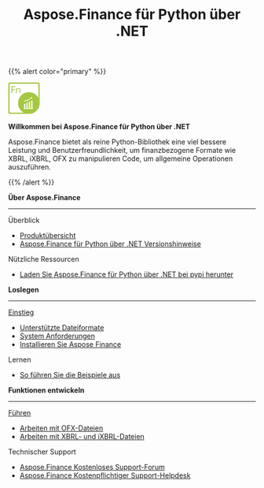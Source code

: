 ﻿---
title: Aspose.Finance für Python über .NET
linktitle: Aspose.Finance für Python über .NET
keywords: finance,xbrl,ixbrl,ofx,python
description: Es bietet eine viel bessere Leistung und Benutzerfreundlichkeit, um finanzbezogene Formate wie XBRL, iXBRL, OFX mit Python zu manipulieren
type: docs
weight: 10
url: /de/python-net/
is_root: true
aliases:
  - /python-net/working-with-aspose-finance/ 
---
{{% alert color="primary" %}} 

<img src="home_1.png" style="width:64px;height:64px;" alt="Aspose.Finance for Python via .NET Product Logo" />

**Willkommen bei Aspose.Finance für Python über .NET**

Aspose.Finance bietet als reine Python-Bibliothek eine viel bessere Leistung und Benutzerfreundlichkeit, um finanzbezogene Formate wie XBRL, iXBRL, OFX zu manipulieren Code, um allgemeine Operationen auszuführen.

{{% /alert %}}

<div class="row">
	<div class="col-md-4">
		<p><b>Über Aspose.Finance</b></p>
			<hr><p>Überblick</p></hr>
			<ul>
				<li><a href="/finance/de/python-net/product-overview/">Produktübersicht</a></li>
			  <li><a href="/finance/de/python-net/release-notes/">Aspose.Finance für Python über .NET Versionshinweise</a></li>
			</ul>            
	        <p>Nützliche Ressourcen</p>
			<ul>
				<li><a href="https://pypi.org/project/aspose-finance/">Laden Sie Aspose.Finance für Python über .NET bei pypi herunter</a></li>
			</ul>
	</div>
	<div class="col-md-4">
		<p><b>Loslegen</b></p>
			<hr><p><a href="/finance/de/python-net/getting-started/">Einstieg</a></p></hr>
			<ul>
				<li><a href="/finance/de/python-net/supported-file-formats/">Unterstützte Dateiformate</a></li>
				<li><a href="/finance/de/python-net/system-requirements/">System Anforderungen</a></li>
				<li><a href="/finance/de/python-net/installation/">Installieren Sie Aspose Finance</a></li>
			</ul>
			<p>Lernen</p>
			<ul>
				<li><a href="/finance/de/python-net/how-to-run-the-examples/">So führen Sie die Beispiele aus</a></li>
			</ul>
	</div>
	<div class="col-md-4">
		<p><b>Funktionen entwickeln</b></p>
			<hr><p><a href="/finance/de/python-net/developer-guide/">Führen</a></p></hr>
			<ul>
				<li><a href="/finance/de/python-net/working-with-ofx-files/">Arbeiten mit OFX-Dateien</a></li>
				<li><a href="/finance/de/python-net/working-with-xbrl-and-ixbrl-files/">Arbeiten mit XBRL- und iXBRL-Dateien</a></li>
			</ul>	
			<p>Technischer Support</p>
			<ul>
				<li><a href="https://forum.aspose.com/c/finance/43">Aspose.Finance Kostenloses Support-Forum</a></li>
				<li><a href="https://helpdesk.aspose.com/">Aspose.Finance Kostenpflichtiger Support-Helpdesk</a></li>
			</ul>
	</div>
</div>
